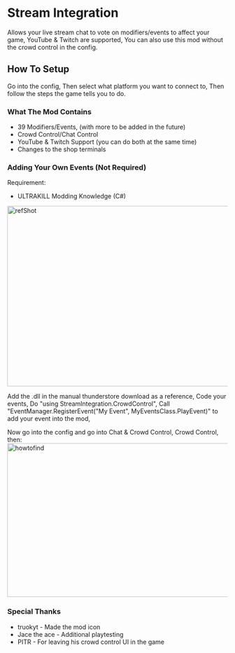 # Stream Integration
Allows your live stream chat to vote on modifiers/events to affect your game, YouTube &amp; Twitch are supported, You can also use this mod without the crowd control in the config.

## How To Setup
Go into the config, Then select what platform you want to connect to, Then follow the steps the game tells you to do.

### What The Mod Contains
- 39 Modifiers/Events, (with more to be added in the future)
- Crowd Control/Chat Control
- YouTube &amp; Twitch Support (you can do both at the same time)
- Changes to the shop terminals

### Adding Your Own Events (Not Required)
Requirement:
- ULTRAKILL Modding Knowledge (C#)

<img width="647" height="412" alt="refShot" src="https://github.com/user-attachments/assets/c97f8992-d252-415f-907c-112121d3bf58" />


Add the .dll in the manual thunderstore download as a reference,
Code your events,
Do "using StreamIntegration.CrowdControl",
Call "EventManager.RegisterEvent("My Event", MyEventsClass.PlayEvent)" to add your event into the mod,


Now go into the config and go into Chat & Crowd Control, Crowd Control, then:
<img width="929" height="351" alt="howtofind" src="https://github.com/user-attachments/assets/ce6d35ee-75ea-4e7e-a987-79091972880d" />

### Special Thanks
- truokyt - Made the mod icon
- Jace the ace - Additional playtesting
- PITR - For leaving his crowd control UI in the game

